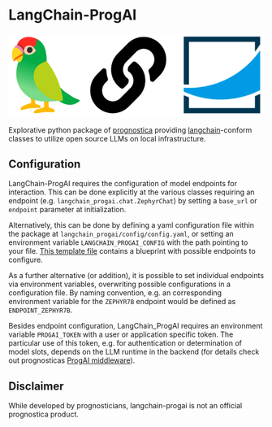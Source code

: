 # LangChain-ProgAI

![langchain_progai](.img/langchain_progai.png)

Explorative python package of [prognostica](https://www.prognostica.de/de/) providing [langchain](https://github.com/langchain-ai/langchain/tree/master)-conform classes to utilize open source LLMs on local infrastructure.


## Configuration

LangChain-ProgAI requires the configuration of model endpoints for interaction. This can be done explicitly at the various classes requiring an endpoint (e.g. `langchain_progai.chat.ZephyrChat`) by setting a `base_url` or `endpoint` parameter at initialization. 

Alternatively, this can be done by defining a yaml configuration file within the package at `langchain_progai/config/config.yaml`, or setting an environment variable `LANGCHAIN_PROGAI_CONFIG` with the path pointing to your file. [This template file](langchain_progai/config/config.yaml.template) contains a blueprint with possible endpoints to configure.

As a further alternative (or addition), it is possible to set individual endpoints via environment variables, overwriting possible configurations in a configuration file. By naming convention, e.g. an corresponding environment variable for the `ZEPHYR7B` endpoint would be defined as `ENDPOINT_ZEPHYR7B`.

Besides endpoint configuration, LangChain_ProgAI requires an environment variable `PROGAI_TOKEN` with a user or application specific token. The particular use of this token, e.g. for authentication or determination of model slots, depends on the LLM runtime in the backend (for details check out prognosticas [ProgAI middleware](https://github.com/discovertomorrow/progai-middleware/pkgs/container/progai-middleware)).

## Disclaimer

While developed by prognosticians, langchain-progai is not an official prognostica product.

